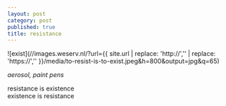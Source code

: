 ```yaml
---
layout: post
category: post
published: true
title: resistance
---
```

![exist](//images.weserv.nl/?url={{ site.url | replace: 'http://','' | replace: 'https://','' }}/media/to-resist-is-to-exist.jpeg&h=800&output=jpg&q=65)
<!--more-->
<span class='date fr'>*aerosol, paint pens*</span><br>  
  
  
  
resistance is existence  
existence is resistance